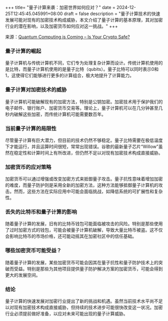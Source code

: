 +++
title= "量子计算来袭：加密世界如何应对？"
date = 2024-12-25T12:45:45.045991+08:00
draft = false
description = "量子计算技术的快速发展可能对现有的加密技术构成威胁，本文介绍了量子计算的基本原理，其对加密行业的潜在影响，以及加密货币如何应对这一挑战。"
+++

来源：[Quantum Computing is Coming – Is Your Crypto Safe?](https://www.youtube.com/watch?v=ON5pVc9bIRo)

### 量子计算的崛起

量子计算机与传统计算机不同，它们专为处理复杂计算而设计。传统计算机使用的是比特，而量子计算机使用的是量子比特（qubits）。量子比特可以同时表示0和1，这使得它们能够进行更多的计算组合，极大地提升了计算能力。

### 量子计算对加密技术的威胁

量子计算机可能破解现有的加密方法，特别是公钥加密。加密技术用于保护我们的电子邮件、银行账户、加密货币交易等。理论上，量子计算机可以在几分钟甚至几秒内破解这些加密，而传统计算机可能需要数百年。

### 当前量子计算的局限性

尽管量子计算有巨大潜力，但目前的技术仍然不够稳定。量子比特需要在极低温度下才能运行，并且运算时间很短，常常出现错误。谷歌的最新量子芯片“Willow”虽然在稳定性和计算时间上有所改进，但仍然不足以对现有加密技术构成直接威胁。

### 加密货币的应对策略

加密货币可以通过增强或改变加密方式来抵御量子攻击。量子抗性意味着增加加密的难度，而量子防护则是采用全新的加密方法，这种方法能够抵御量子计算机的攻击。然而，这些方法在实际应用中可能会面临挑战，如降低系统的可扩展性和复杂性。

### 丢失的比特币和量子计算的影响

随着量子计算的发展，旧有的比特币钱包可能面临被攻击的风险。特别是那些使用了过时加密方式的钱包，可能会被量子计算机破解，导致大量比特币被盗。这不仅会影响比特币的市场价格，还可能动摇其在加密社区中的信任基础。

### 哪些加密货币可能受益？

随着量子计算的发展，某些加密货币可能会因其在量子抗性和量子防护技术上的突破而受益。特别是那些为其他项目提供量子防护解决方案的加密货币，可能会得到更大的发展空间。

### 结论

量子计算的快速发展对加密行业提出了新的挑战和机遇。虽然当前技术水平尚不足以对现有加密技术构成直接威胁，但持续的技术进步可能很快改变这一状况。加密行业必须提前做好准备，以应对未来可能出现的量子计算威胁。